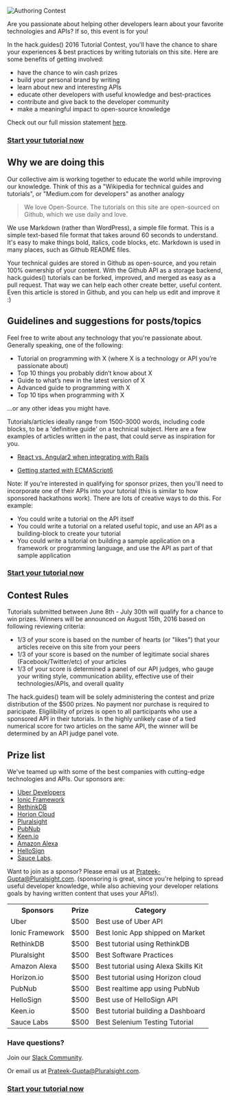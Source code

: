 ![Authoring Contest](https://raw.githubusercontent.com/pluralsight/guides/master/images/822fd924-4024-41ae-8381-f723a460d140.png)


Are you passionate about helping other developers learn about your favorite technologies and APIs?  If so, this event is for you!

In the hack.guides() 2016 Tutorial Contest, you'll have the chance to share your experiences & best practices by writing tutorials on this site.  Here are some benefits of getting involved:

* have the chance to win cash prizes
* build your personal brand by writing
* learn about new and interesting APIs
* educate other developers with useful knowledge and best-practices
* contribute and give back to the developer community
* make a meaningful impact to open-source knowledge

Check out our full mission statement [here](http://tutorials.pluralsight.com/faq/).

### [Start your tutorial now](http://tutorials.pluralsight.com/write/)

## Why we are doing this

Our collective aim is working together to educate the world while improving our knowledge. Think of this as a "Wikipedia for technical guides and tutorials", or "Medium.com for developers" as another analogy

>We love Open-Source.  The tutorials on this site are open-sourced on Github, which we use daily and love.

We use Markdown (rather than WordPress), a simple file format. This is a simple text-based file format that takes around 60 seconds to understand. It's easy to make things bold, italics, code blocks, etc. Markdown is used in many places, such as Github README files.

Your technical guides are stored in Github as open-source, and you retain 100% ownership of your content.  With the Github API as a storage backend, hack.guides() tutorials can be forked, improved, and merged as easy as a pull request.  That way we can help each other create better, useful content.  Even this article is stored in Github, and you can help us edit and improve it :)


## Guidelines and suggestions for posts/topics

Feel free to write about any technology that you're passionate about. Generally speaking, one of the following:

- Tutorial on programming with X (where X is a technology or API you’re passionate about)
- Top 10 things you probably didn’t know about X
- Guide to what’s new in the latest version of X
- Advanced guide to programming with X
- Top 10 tips when programming with X

...or any other ideas you might have. 

Tutorials/articles ideally range from 1500-3000 words, including code blocks, to be a 'definitive guide' on a technical subject.  Here are a few examples of articles written in the past, that could serve as inspiration for you.

- [React vs. Angular2 when integrating with Rails](http://tutorials.pluralsight.com/ruby-ruby-on-rails/react-vs-angular-2-integration-with-rails)

- [Getting started with ECMAScript6](http://tutorials.pluralsight.com/front-end-javascript/getting-started-with-ecmascript6)

Note: If you're interested in qualifying for sponsor prizes, then you'll need to incorporate one of their APIs into your tutorial (this is similar to how sponsored hackathons work).  There are lots of creative ways to do this.  For example:

* You could write a tutorial on the API itself
* You could write a tutorial on a related useful topic, and use an API as a building-block to create your tutorial
* You could write a tutorial on building a sample application on a framework or programming language, and use the API as part of that sample application

### [Start your tutorial now](http://tutorials.pluralsight.com/write/)


## Contest Rules

Tutorials submitted between June 8th - July 30th will qualify for a chance to win prizes.  Winners will be announced on August 15th, 2016 based on following reviewing criteria:

* 1/3 of your score is based on the number of hearts (or "likes") that your articles receive on this site from your peers
* 1/3 of your score is based on the number of legitimate social shares (Facebook/Twitter/etc) of your articles
* 1/3 of your score is determined a panel of our API judges, who gauge your writing style, communication ability, effective use of their technologies/APIs, and overall quality

The hack.guides() team will be solely administering the contest and prize distribution of the $500 prizes.  No payment nor purchase is required to paricipate.  Eligilibility of prizes is open to all participants who use a sponsored API in their tutorials.  In the highly unlikely case of a tied numerical score for two articles on the same API, the winner will be determined by an API judge panel vote.

## Prize list

We've teamed up with some of the best companies with cutting-edge technologies and APIs. Our sponsors are:

* [Uber Developers](https://developer.uber.com/)
* [Ionic Framework](http://ionicframework.com/)
* [RethinkDB](http://rethinkdb.com/)
* [Horion Cloud](http://horizon.io)
* [Pluralsight](http://pluralsight.com/)
* [PubNub](http://pubnub.com/)
* [Keen.io](http://keen.io)
* [Amazon Alexa](https://developer.amazon.com/public/solutions/alexa/alexa-skills-kit)
* [HelloSign](https://www.hellosign.com/api)
* [Sauce Labs](http://saucelabs.com/).

Want to join as a sponsor? Please email us at Prateek-Gupta@Pluralsight.com.  (sponsoring is great, since you're helping to spread useful developer knowledge, while also achieving your developer relations goals by having written content that uses your APIs!).

<table>
  <tr>
    <th>Sponsors</th>
    <th>Prize</th>
    <th>Category</th>
  </tr>
  <tr>
    <td>Uber</td>
    <td>$500</td>
    <td>Best use of Uber API</td>
  </tr>
  <tr>
    <td>Ionic Framework</td>
    <td>$500</td>
    <td>Best Ionic App shipped on Market</td>
  </tr>
  <tr>
    <td>RethinkDB</td>
    <td>$500</td>
    <td>Best tutorial using RethinkDB</td>
  </tr>
  <tr>
    <td>Pluralsight</td>
    <td>$500</td>
    <td>Best Software Practices</td>
  </tr>
  <tr>
    <td>Amazon Alexa</td>
    <td>$500</td>
    <td>Best tutorial using Alexa Skills Kit</td>
  </tr>
  <tr>
    <td>Horizon.io</td>
    <td>$500</td>
    <td>Best tutorial using Horizon cloud</td>
  </tr>
  <tr>
    <td>PubNub</td>
    <td>$500</td>
    <td>Best realtime app using PubNub</td>
  </tr>
  <tr>
    <td>HelloSign</td>
    <td>$500</td>
    <td>Best use of HelloSign API</td>
  </tr>
  <tr>
    <td>Keen.io</td>
    <td>$500</td>
    <td>Best tutorial building a Dashboard </td>
  </tr>
  <tr>
    <td>Sauce Labs</td>
    <td>$500</td>
    <td>Best Selenium Testing Tutorial</td>
  </tr>
</table>

### Have questions?

Join our [Slack Community](https://hackguides.herokuapp.com/).

Or email us at Prateek-Gupta@Pluralsight.com.

### [Start your tutorial now](http://tutorials.pluralsight.com/write/)
